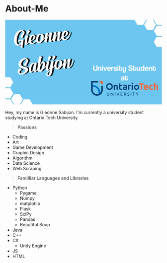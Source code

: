 # About-Me

![alt text](https://raw.githubusercontent.com/gieonneSabijon/gieonneSabijon/main/gieonneSabijonAboutMeBanner.jpg)

Hey, my name is Gieonne Sabijon. I'm currently a university student studying at Ontario Tech University. 

> **Passions**

 - Coding
 - Art
 - Game Development
 - Graphic Design
 - Algorithm
 - Data Science
 - Web Scraping
 

> **Familliar Languages and Libraries**

 - Python
    - Pygame
    - Numpy
    - matplotlib
    - Flask
    - SciPy
    - Pandas
    - Beautiful Soup
 - Java   
 - C++
 - C#
    - Unity Engine  
 - JS
 - HTML

